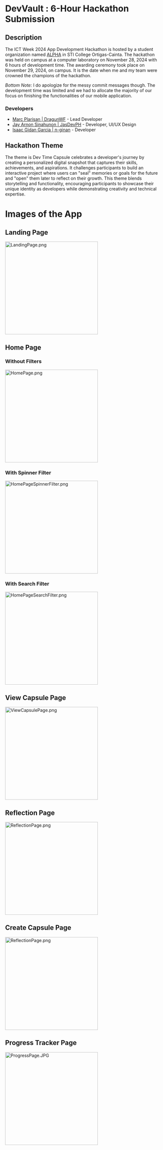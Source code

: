 # DevVault : 6-Hour Hackathon Submission

## Description

The ICT Week 2024 App Development Hackathon is hosted by a student organization named [ALPHA](https://alpha-official2024.vercel.app/) in STI College Ortigas-Cainta. The hackathon was held on campus at a computer laboratory on November 28, 2024 with 6 hours of development time. The awarding ceremony took place on November 29, 2024, on campus. It is the date when me and my team were crowned the champions of the hackathon.

_Bottom Note:_ I do apologize for the messy commit messages though. The development time was limited and we had to allocate the majority of our focus on finishing the functionalities of our mobile application.

### Developers

- [Marc Plarisan | DragunWF](https://github.com/DragunWF) - Lead Developer
- [Jay Arnon Sinahunon | JasDevPH](https://github.com/JasDevPH) - Developer, UI/UX Design
- [Isaac Gidan Garcia | n-ginan](https://github.com/n-ginan) - Developer

## Hackathon Theme

The theme is Dev Time Capsule celebrates a developer's journey by creating a personalized digital snapshot that captures their skills, achievements, and aspirations. It challenges participants to build an interactive project where users can "seal" memories or goals for the future and "open" them later to reflect on their growth. This theme blends storytelling and functionality, encouraging participants to showcase their unique identity as developers while demonstrating creativity and technical expertise.

# Images of the App

## Landing Page

<div class="image-container">
    <img src="docs/images/LandingPage.png" alt="LandingPage.png" width="300"/>
</div>

## Home Page

### Without Filters

<div class="image-container">
    <img src="docs/images/HomePage.png" alt="HomePage.png" width="300"/>
</div>

### With Spinner Filter

<div class="image-container">
    <img src="docs/images/HomePageSpinnerFilter.png" alt="HomePageSpinnerFilter.png" width="300"/>
</div>

### With Search Filter

<div class="image-container">
    <img src="docs/images/HomePageSearchFilter.png" alt="HomePageSearchFilter.png" width="300"/>
</div>

## View Capsule Page

<div class="image-container">
    <img src="docs/images/ViewCapsulePage.png" alt="ViewCapsulePage.png" width="300"/>
</div>

## Reflection Page

<div class="image-container">
    <img src="docs/images/ReflectionPage.png" alt="ReflectionPage.png" width="300"/>
</div>

## Create Capsule Page

<div class="image-container">
    <img src="docs/images/CreateCapsulePage.png" alt="ReflectionPage.png" width="300"/>
</div>

## Progress Tracker Page

<div class="image-container">
    <img src="docs/images/ProgressPage.JPG" alt="ProgressPage.JPG" width="300"/>
</div>
